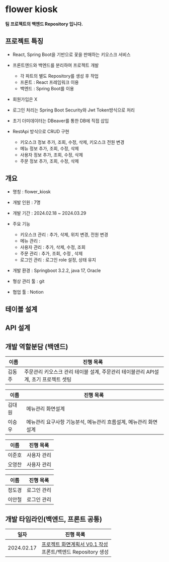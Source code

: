 # flower kiosk

**팀 프로젝트의 백엔드 Repository 입니다.**

## 프로젝트 특징

* React, Spring Boot을 기반으로 꽃을 판매하는 키오스크 서비스
    
* 프론트엔드와 백엔드를 분리하여 프로젝트 개발
    * 각 파트의 별도 Repository를 생성 후 작업
    * 프론트 : React 프레임워크 이용
    * 백엔드 : Spring Boot를 이용

* 회원가입은 X

* 로그인 처리는 Spring Boot Security와 Jwt Token방식으로 처리

* 초기 더미데이터는 DBeaver를 통한 DB에 직접 삽입
  
* RestApi 방식으로 CRUD 구현
    * 키오스크 정보 추가, 조회, 수정, 삭제, 키오스크 전원 변경   
    * 메뉴 정보 추가, 조회, 수정, 삭제
    * 사용자 정보 추가, 조회, 수정, 삭제
    * 주문 정보 추가, 조회, 수정, 삭제
    
## 개요

* 명칭 : flower_kiosk

* 개발 인원 : 7명

* 개발 기간 : 2024.02.18 ~ 2024.03.29

* 주요 기능 
	* 키오스크 관리 : 추가, 삭제, 위치 변경, 전원 변경
	* 메뉴 관리 : 
	* 사용자 관리 : 추가, 삭제, 수정, 조회
	* 주문 관리 : 추가, 조회, 수정 , 삭제
	* 로그인 관리 : 로그인 role 설정, 상태 유지
	
* 개발 환경 : Springboot 3.2.2, java 17, Oracle

* 형상 관리 툴 : git

* 협업 툴 : Notion  

## 테이블 설계


## API 설계


## 개발 역할분담 (백엔드)

| 이름       | 진행 목록                                                    |
| ------------ | ------------------------------------------------------------- |
| 김동주         | 주문관리 키오스크 관리 테이블 설계, 주문관리 테이블관리 API설계, 초기 프로젝트 셋팅 |  |                          


| 이름       | 진행 목록                                                    |
| ------------ | ------------------------------------------------------------- |
| 김대원         | 메뉴관리 화면설계 |  |                         
| 이승우         | 메뉴관리 요구사항 기능분석, 메뉴관리 흐름설계, 메뉴관리 화면설계 |     


| 이름       | 진행 목록                                                    |
| ------------ | ------------------------------------------------------------- |
| 이준호         | 사용자 관리 | | API 설계, 초기 프로젝트 셋팅 |  |                       
| 오영찬         | 사용자 관리 | | 사용자관리 테이블 설계, 초기 프로젝트 셋팅 |   |                                                            


| 이름       | 진행 목록                                                    |
| ------------ | ------------------------------------------------------------- |
| 정도경         | 로그인 관리 |  |                         
| 이안철         | 로그인 관리 |                                                                

## 개발 타임라인(백엔드, 프론트 공통)

| 일자       | 진행 목록                                                    |
| ---------- | ------------------------------------------------------------ |
| 2024.02.17 | [ 프로젝트 화면계획서 V0.1 작성](https://drive.google.com/drive/folders/19cVOkx5jpWMl9KqFia3Dd_BrflqpRaVl) <br />프론트/백엔드 Repository 생성 |

